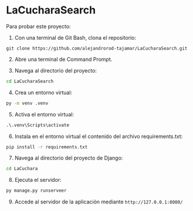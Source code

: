 # LaCucharaSearch

Para probar este proyecto:

1. Con una terminal de Git Bash, clona el repositorio:

```git
git clone https://github.com/alejandrorod-tajamar/LaCucharaSearch.git
```

2. Abre una terminal de Command Prompt.

3. Navega al directorio del proyecto:

```cmd
cd LaCucharaSearch
```

4. Crea un entorno virtual:

```cmd
py -m venv .venv
```

5. Activa el entorno virtual:

```cmd
.\.venv\Scripts\activate
```

6. Instala en el entorno virtual el contenido del archivo requirements.txt:

```cmd
pip install -r requirements.txt
```

7. Navega al directorio del proyecto de Django:

```cmd
cd LaCuchara
```

8. Ejecuta el servidor:

```cmd
py manage.py runserveer
```

9. Accede al servidor de la aplicación mediante `http://127.0.0.1:8000/`
